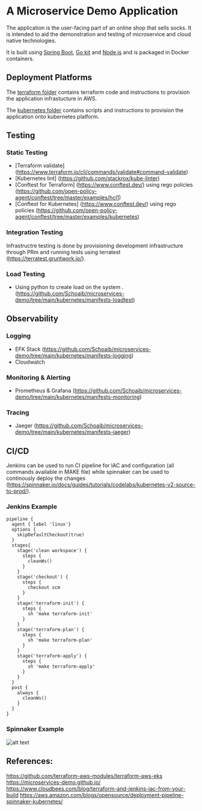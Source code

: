 # A Microservice Demo Application

The application is the user-facing part of an online shop that sells socks. It is intended to aid the demonstration and testing of microservice and cloud native technologies.

It is built using [Spring Boot](http://projects.spring.io/spring-boot/), [Go kit](http://gokit.io) and [Node.js](https://nodejs.org/) and is packaged in Docker containers.

## Deployment Platforms

The [terraform folder](./terraform/) contains terraform code and instructions to provision the application infrastucture in AWS.

The [kubernetes folder](./kubernetes/) contains scripts and instructions to provision the application onto kubernetes platform.

## Testing

### Static Testing
- [Terraform validate] (https://www.terraform.io/cli/commands/validate#command-validate)
- [Kubernetes lint] (https://github.com/stackrox/kube-linter)
- [Conftest for Terraform] (https://www.conftest.dev/) using rego policies (https://github.com/open-policy-agent/conftest/tree/master/examples/hcl1)
- [Conftest for Kubernetes] (https://www.conftest.dev/) using rego policies (https://github.com/open-policy-agent/conftest/tree/master/examples/kubernetes)

### Integration Testing
Infrastructre testing is done by provisioning development infrastructure through PRm and running tests using terratest (https://terratest.gruntwork.io/).

### Load Testing
- Using python to create load on the system .(https://github.com/Schoaib/microservices-demo/tree/main/kubernetes/manifests-loadtest)

## Observability

### Logging
- EFK Stack (https://github.com/Schoaib/microservices-demo/tree/main/kubernetes/manifests-logging)
- Cloudwatch
### Monitoring & Alerting
- Prometheus & Grafana (https://github.com/Schoaib/microservices-demo/tree/main/kubernetes/manifests-monitoring)
### Tracing 
- Jaeger (https://github.com/Schoaib/microservices-demo/tree/main/kubernetes/manifests-jaeger)

## CI/CD
Jenkins can be used to run CI pipeline for IAC and configuration (all commands available in MAKE file) while spinnaker can be used to continously deploy the changes (https://spinnaker.io/docs/guides/tutorials/codelabs/kubernetes-v2-source-to-prod/).

### Jenkins Example
```
pipeline {
  agent { label 'linux'}
  options {
    skipDefaultCheckout(true)
  }
  stages{
    stage('clean workspace') {
      steps {
        cleanWs()
      }
    }
    stage('checkout') {
      steps {
        checkout scm
      }
    }
    stage('terraform-init') {
      steps {
        sh 'make terraform-init'
      }
    }
    stage('terraform-plan') {
      steps {
        sh 'make terraform-plan'
      }
    }
    stage('terraform-apply') {
      steps {
        sh 'make terraform-apply'
      }
    }
  }
  post {
    always {
      cleanWs()
    }
  }
}
```

### Spinnaker Example
![alt text](https://d2908q01vomqb2.cloudfront.net/ca3512f4dfa95a03169c5a670a4c91a19b3077b4/2019/07/02/prabhat-spinnaker-8.7.1-pipeline.png)


## References:
https://github.com/terraform-aws-modules/terraform-aws-eks
https://microservices-demo.github.io/
https://www.cloudbees.com/blog/terraform-and-jenkins-iac-from-your-build
https://aws.amazon.com/blogs/opensource/deployment-pipeline-spinnaker-kubernetes/
